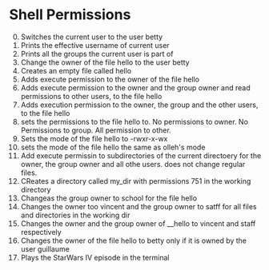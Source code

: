 # Shell Permissions
0. Switches the current user to the user betty
1. Prints the effective username of current user
2. Prints all the groups the current user is part of
3. Change the owner of the file hello to the user betty
4. Creates an empty file called hello
5. Adds execute permission to the owner of the file hello
6. Adds execute permission to the owner and the group owner and read permissions to other users, to the file hello
7. Adds execution permission to the owner, the group and the other users, to the file hello
8. sets the permissions to the file hello to. No permissions to owner. No Permissions to group. All permission to other.
9. Sets the mode of the file hello to -rwxr-x-wx
10. sets the mode of the file hello the same as olleh's mode
11. Add execute permissin to subdirectories of the current directoery for the owner, the group owner and all othe users. does not change regular files.
12. CReates a directory called my_dir with permissions 751 in the working directory
13. Changeas the group owner to school for the file hello
100. Changes the owner too vincent and the group owner to satff for all files and directories in the working dir
101. Changes the owner and the group owner of __hello to vincent and staff respectively
102. Changes the owner of the file hello to betty only if it is owned by the user guillaume
103. Plays the StarWars IV episode in the terminal

